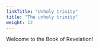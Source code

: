 ```yaml
---
linkTitle: "Unholy trinity"
title: "The unholy trinity"
weight: 12
---
```


Welcome to the Book of Revelation!

<!--more-->
